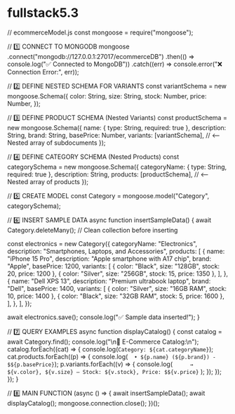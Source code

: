 # fullstack5.3
// ecommerceModel.js
const mongoose = require("mongoose");

// 1️⃣ CONNECT TO MONGODB
mongoose
  .connect("mongodb://127.0.0.1:27017/ecommerceDB")
  .then(() => console.log("✅ Connected to MongoDB"))
  .catch((err) => console.error("❌ Connection Error:", err));

// 2️⃣ DEFINE NESTED SCHEMA FOR VARIANTS
const variantSchema = new mongoose.Schema({
  color: String,
  size: String,
  stock: Number,
  price: Number,
});

// 3️⃣ DEFINE PRODUCT SCHEMA (Nested Variants)
const productSchema = new mongoose.Schema({
  name: { type: String, required: true },
  description: String,
  brand: String,
  basePrice: Number,
  variants: [variantSchema], // <-- Nested array of subdocuments
});

// 4️⃣ DEFINE CATEGORY SCHEMA (Nested Products)
const categorySchema = new mongoose.Schema({
  categoryName: { type: String, required: true },
  description: String,
  products: [productSchema], // <-- Nested array of products
});

// 5️⃣ CREATE MODEL
const Category = mongoose.model("Category", categorySchema);

// 6️⃣ INSERT SAMPLE DATA
async function insertSampleData() {
  await Category.deleteMany(); // Clean collection before inserting

  const electronics = new Category({
    categoryName: "Electronics",
    description: "Smartphones, Laptops, and Accessories",
    products: [
      {
        name: "iPhone 15 Pro",
        description: "Apple smartphone with A17 chip",
        brand: "Apple",
        basePrice: 1200,
        variants: [
          { color: "Black", size: "128GB", stock: 20, price: 1200 },
          { color: "Silver", size: "256GB", stock: 15, price: 1350 },
        ],
      },
      {
        name: "Dell XPS 13",
        description: "Premium ultrabook laptop",
        brand: "Dell",
        basePrice: 1400,
        variants: [
          { color: "Silver", size: "16GB RAM", stock: 10, price: 1400 },
          { color: "Black", size: "32GB RAM", stock: 5, price: 1600 },
        ],
      },
    ],
  });

  await electronics.save();
  console.log("✅ Sample data inserted!");
}

// 7️⃣ QUERY EXAMPLES
async function displayCatalog() {
  const catalog = await Category.find();
  console.log("\n🛒 E-Commerce Catalog:\n");
  catalog.forEach((cat) => {
    console.log(`Category: ${cat.categoryName}`);
    cat.products.forEach((p) => {
      console.log(`  • ${p.name} (${p.brand}) - $${p.basePrice}`);
      p.variants.forEach((v) => {
        console.log(
          `     → ${v.color}, ${v.size} — Stock: ${v.stock}, Price: $${v.price}`
        );
      });
    });
  });
}

// 8️⃣ MAIN FUNCTION
(async () => {
  await insertSampleData();
  await displayCatalog();
  mongoose.connection.close();
})();

